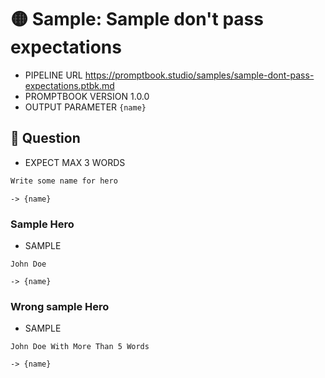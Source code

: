 # 🟡 Sample: Sample don't pass expectations

-   PIPELINE URL https://promptbook.studio/samples/sample-dont-pass-expectations.ptbk.md
-   PROMPTBOOK VERSION 1.0.0
-   OUTPUT PARAMETER `{name}`

## 💬 Question

-   EXPECT MAX 3 WORDS

```markdown
Write some name for hero
```

`-> {name}`

### Sample Hero

-   SAMPLE

```
John Doe
```

`-> {name}`

### Wrong sample Hero

-   SAMPLE

```
John Doe With More Than 5 Words
```

`-> {name}`
